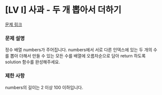 # [LV I] 사과 - 두 개 뽑아서 더하기

[문제 링크](https://programmers.co.kr/learn/courses/30/lessons/68644?language=python3) 

### 문제 설명

<p>정수 배열 numbers가 주어집니다. numbers에서 서로 다른 인덱스에 있는 두 개의 수를 뽑아 더해서 만들 수 있는 모든 수를 배열에 오름차순으로 담아 return 하도록 solution 함수를 완성해주세요.</p>

### 제한 사항

<p>numbers의 길이는 2 이상 100 이하입니다.</p>
